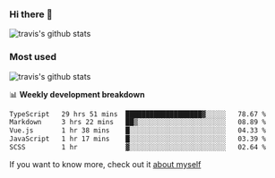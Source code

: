 ### Hi there 👋

<!--
**HondryTravis/HondryTravis** is a ✨ _special_ ✨ repository because its `README.md` (this file) appears on your GitHub profile.

Here are some ideas to get you started:

- 🔭 I’m currently working on ...
- 🌱 I’m currently learning ...
- 👯 I’m looking to collaborate on ...
- 🤔 I’m looking for help with ...
- 💬 Ask me about ...
- 📫 How to reach me: ...
- 😄 Pronouns: ...
- ⚡ Fun fact: ...
-->

![travis's github stats](https://github-readme-stats.vercel.app/api?username=HondryTravis&hide=stars)
### Most used
![travis's github stats](https://github-readme-stats.anuraghazra1.vercel.app/api/top-langs/?username=HondryTravis&layout=compact&hide_title=true)

📊 **Weekly development breakdown**

<!--START_SECTION:waka-->

```txt
TypeScript   29 hrs 51 mins  ███████████████████▓░░░░░   78.67 %
Markdown     3 hrs 22 mins   ██▒░░░░░░░░░░░░░░░░░░░░░░   08.89 %
Vue.js       1 hr 38 mins    █░░░░░░░░░░░░░░░░░░░░░░░░   04.33 %
JavaScript   1 hr 17 mins    █░░░░░░░░░░░░░░░░░░░░░░░░   03.39 %
SCSS         1 hr            ▓░░░░░░░░░░░░░░░░░░░░░░░░   02.64 %
```

<!--END_SECTION:waka-->

If you want to know more, check out it [about myself](https://hondrytravis.github.io/)
